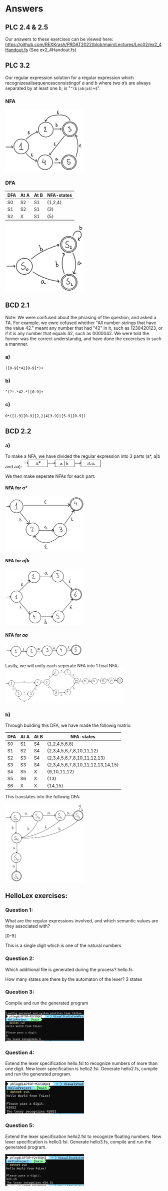 # Answers

## PLC 2.4 & 2.5 

Our answers to these exercises can be viewed here: https://github.com/REXKrash/PRDAT2022/blob/main/Lectures/Lec02/ex2_4Handout.fs (See ex2_4Handout.fs)

## PLC 3.2

Our regular expression solution for a regular expression which recognizesallsequencesconsistingof _a_ and _b_ where two _a_’s are always separated by at least one _b_, is "`^(b|ab|a$)+$`".


### NFA 
<img src="https://github.com/REXKrash/PRDAT2022/blob/main/Lectures/Lec02/images/PLC3_2/SFA.jpg" width="50%">


### DFA

| DFA | At A  | At B  | NFA-states    |
| --- | ----- | ----- | ------------- |
| S0  | S2    | S1    | {1,2,4}       |
| S1  | S2    | S1    | {3}           |
| S2  | X     | S1    | {5}           |

<img src="https://github.com/REXKrash/PRDAT2022/blob/main/Lectures/Lec02/images/PLC3_2/DFA.jpg" width="50%">


## BCD 2.1

Note: We were confused about the phrasing of the question, and asked a TA. For example, we ewre cofused whether "All number-strings that have the value 42." meant any number that had "42" in it, such as 1230420123, or if it is any number that equals 42, such as 0000042. We were told the former was the correct understandig, and have done the excercises in such a mannner.

### a)
`([0-9]*42[0-9]*)+`

### b)
`^(?!.*42.*)[0-9]+`

### c)
`0*([1-9][0-9]{2,}|4[3-9]|[5-9][0-9])`

## BCD 2.2

### a)
To make a NFA, we have divided the regular expression into 3 parts (a*, a|b and aa): 
<img src="https://github.com/REXKrash/PRDAT2022/blob/main/Lectures/Lec02/images/BCD2_2/NFAv0.png" width="50%">

We then make seperate NFAs for each part:
#### NFA for _a*_
<img src="https://github.com/REXKrash/PRDAT2022/blob/main/Lectures/Lec02/images/BCD2_2/NFAv01.png" width="50%">

#### NFA for _a|b_
<img src="https://github.com/REXKrash/PRDAT2022/blob/main/Lectures/Lec02/images/BCD2_2/NFAv02.png" width="50%">

#### NFA for _aa_
<img src="https://github.com/REXKrash/PRDAT2022/blob/main/Lectures/Lec02/images/BCD2_2/NFAv03.png" width="50%">

Lastly, we will unify each seperate NFA into 1 final NFA:
<img src="https://github.com/REXKrash/PRDAT2022/blob/main/Lectures/Lec02/images/BCD2_2/NFAv1.png" width="75%">

### b)
Through building this DFA, we have made the followig matrix:

| DFA | At A  | At B  | NFA-states                        |
| --- | ----- | ----- | --------------------------------- |
| S0  | S1    | S4    | {1,2,4,5,6,8}                     |
| S1  | S2    | S4    | {2,3,4,5,6,7,8,10,11,12}          |
| S2  | S3    | S4    | {2,3,4,5,6,7,8,10,11,12,13}       |
| S3  | S3    | S4    | {2,3,4,5,6,7,8,10,11,12,13,14,15} |
| S4  | S5    | X     | {9,10,11,12}                      |
| S5  | S6    | X     | {13}                              |
| S6  | X     | X     | {14,15}                           |


This translates into the followig DFA:

<img src="https://github.com/REXKrash/PRDAT2022/blob/main/Lectures/Lec02/images/BCD2_2/DFA.png" width="50%">

## HelloLex exercises:

### Question 1:
What are the regular expressions involved, and
which semantic values are they associated with?

[0-9]

This is a single digit which is one of the natural numbers


### Question 2:
Which additional file is generated during the process?
hello.fs

How many states are there by the automaton of the lexer?
3 states


### Question 3:
Compile and run the generated program

<img src="https://github.com/REXKrash/PRDAT2022/blob/main/Lectures/Lec02/images/HelloLex/Question3.png" width="50%">

### Question 4:
Extend the lexer specification hello.fsl to
recognize numbers of more than one digit. New
lexer specification is hello2.fsl. Generate
hello2.fs, compile and run the generated program.

<img src="https://github.com/REXKrash/PRDAT2022/blob/main/Lectures/Lec02/images/HelloLex/Question4.png" width="50%">

### Question 5:
Extend the lexer specification hello2.fsl to recognize floating
numbers. New lexer specification is hello3.fsl. Generate
hello3.fs, compile and run the generated program.

<img src="https://github.com/REXKrash/PRDAT2022/blob/main/Lectures/Lec02/images/HelloLex/Question5.png" width="50%">
